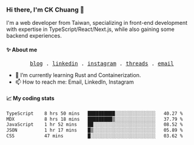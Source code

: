 ### Hi there, I'm CK Chuang 👋

I'm a web developer from Taiwan, specializing in front-end development with expertise in TypeScript/React/Next.js, while also gaining some backend experiences.

#### ✨ About me

<p align="center">
  <samp>
    <a href="https://www.codefarmer.tw/">blog</a> .
    <a href="https://www.linkedin.com/in/ckchuang">linkedin</a> .
    <a href="https://www.instagram.com/codefarmer.tw/">instagram</a> .
    <a href="https://www.threads.net/@codefarmer.tw">threads</a> .
    <a href="mailto:dissaivent@gmail.com">email</a>
  </samp>
</p>

- 🌱 I’m currently learning Rust and Containerization.
- 📫 How to reach me: Email, LinkedIn, Instagram

#### 📈 My coding stats

<!-- ![CK's GitHub stats](https://github-readme-stats.vercel.app/api?username=ckchuang-dev&show_icons=true&count_private=false&custom_title=My%20GitHub%20Stats%20&theme=dracula) -->

<!--START_SECTION:waka-->

```txt
TypeScript    8 hrs 50 mins   ██████████░░░░░░░░░░░░░░░   40.27 %
MDX           8 hrs 18 mins   █████████▒░░░░░░░░░░░░░░░   37.79 %
JavaScript    1 hr 52 mins    ██░░░░░░░░░░░░░░░░░░░░░░░   08.52 %
JSON          1 hr 17 mins    █▒░░░░░░░░░░░░░░░░░░░░░░░   05.89 %
CSS           47 mins         █░░░░░░░░░░░░░░░░░░░░░░░░   03.62 %
```

<!--END_SECTION:waka-->
